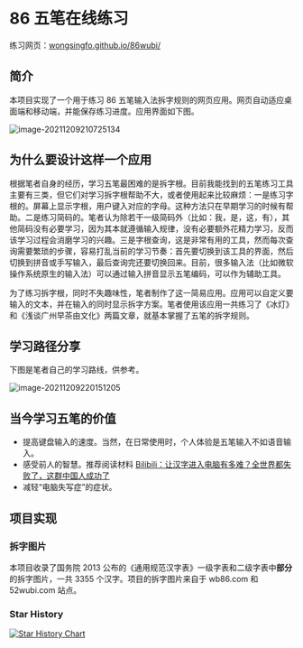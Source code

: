 # 86 五笔在线练习

练习网页：[wongsingfo.github.io/86wubi/](https://wongsingfo.github.io/86wubi/)

## 简介

本项目实现了一个用于练习 86 五笔输入法拆字规则的网页应用。网页自动适应桌面端和移动端，并能保存练习进度。应用界面如下图。

![image-20211209210725134](README.assets/image-20211209210725134.png)

## 为什么要设计这样一个应用

根据笔者自身的经历，学习五笔最困难的是拆字根。目前我能找到的五笔练习工具主要有三类，但它们对学习拆字根帮助不大，或者使用起来比较麻烦：一是练习字根的。屏幕上显示字根，用户键入对应的字母。这种方法只在早期学习的时候有帮助。二是练习简码的。笔者认为除若干一级简码外（比如：我，是，这，有），其他简码没有必要学习，因为其本就遵循输入规律，没有必要额外花精力学习，反而该学习过程会消磨学习的兴趣。三是字根查询，这是非常有用的工具，然而每次查询需要繁琐的步骤，容易打乱当前的学习节奏：首先要切换到该工具的界面，然后切换到拼音或手写输入，最后查询完还要切换回来。目前，很多输入法（比如微软操作系统原生的输入法）可以通过输入拼音显示五笔编码，可以作为辅助工具。

为了练习拆字根，同时不失趣味性，笔者制作了这一简易应用。应用可以自定义要输入的文本，并在输入的同时显示拆字方案。笔者使用该应用一共练习了《冰灯》和《浅谈广州早茶由文化》两篇文章，就基本掌握了五笔的拆字规则。

## 学习路径分享

下图是笔者自己的学习路线，供参考。

![image-20211209220151205](README.assets/image-20211209220151205.png)

## 当今学习五笔的价值

- 提高键盘输入的速度。当然，在日常使用时，个人体验是五笔输入不如语音输入。
- 感受前人的智慧。推荐阅读材料 [Bilibili：让汉字进入电脑有多难？全世界都失败了，这群中国人成功了](https://www.bilibili.com/video/BV1VP4y1V7RC)
- 减轻“电脑失写症”的症状。

## 项目实现

### 拆字图片

本项目收录了国务院 2013 公布的《通用规范汉字表》一级字表和二级字表中**部分**的拆字图片，一共 3355 个汉字。项目的拆字图片来自于 wb86.com 和 52wubi.com 站点。

### Star History

[![Star History Chart](https://api.star-history.com/svg?repos=wongsingfo/86wubi&type=Date)](https://star-history.com/#wongsingfo/86wubi&Date)
